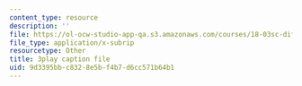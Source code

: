 ```yaml
---
content_type: resource
description: ''
file: https://ol-ocw-studio-app-qa.s3.amazonaws.com/courses/18-03sc-differential-equations-fall-2011/9d3395bbc8328e5bf4b7d6cc571b64b1_5av3kiejazQ.srt
file_type: application/x-subrip
resourcetype: Other
title: 3play caption file
uid: 9d3395bb-c832-8e5b-f4b7-d6cc571b64b1
---
```

